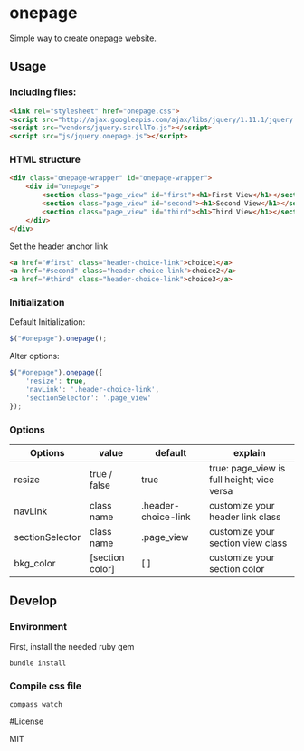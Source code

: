 # onepage

Simple way to create onepage website.

## Usage

### Including files: 

```html
<link rel="stylesheet" href="onepage.css">
<script src="http://ajax.googleapis.com/ajax/libs/jquery/1.11.1/jquery.min.js"></script>
<script src="vendors/jquery.scrollTo.js"></script>
<script src="js/jquery.onepage.js"></script>
```

### HTML structure

```html
<div class="onepage-wrapper" id="onepage-wrapper">
    <div id="onepage">
        <section class="page_view" id="first"><h1>First View</h1></section>
        <section class="page_view" id="second"><h1>Second View</h1></section>
        <section class="page_view" id="third"><h1>Third View</h1></section>
    </div>
</div>
```

Set the header anchor link

```html
<a href="#first" class="header-choice-link">choice1</a>
<a href="#second" class="header-choice-link">choice2</a>
<a href="#third" class="header-choice-link">choice3</a>
```

### Initialization
Default Initialization:

```javascript
$("#onepage").onepage();
```
Alter options:

```javascript
$("#onepage").onepage({
    'resize': true,
    'navLink': '.header-choice-link',
    'sectionSelector': '.page_view'
});
```


### Options

| Options         | value       | default             | explain                                   |
|-----------------|--------------|---------------------|--------------------------------------------|
| resize          | true / false | true                | true: page_view is full height; vice versa |
| navLink         | class name   | .header-choice-link | customize your header link class           |
| sectionSelector | class name   | .page_view          | customize your section view class          |
| bkg_color | [section color]   | [ ]         | customize your section color         |

## Develop
### Environment

First, install the needed ruby gem
    
    bundle install

### Compile css file

    compass watch

    
#License

MIT
